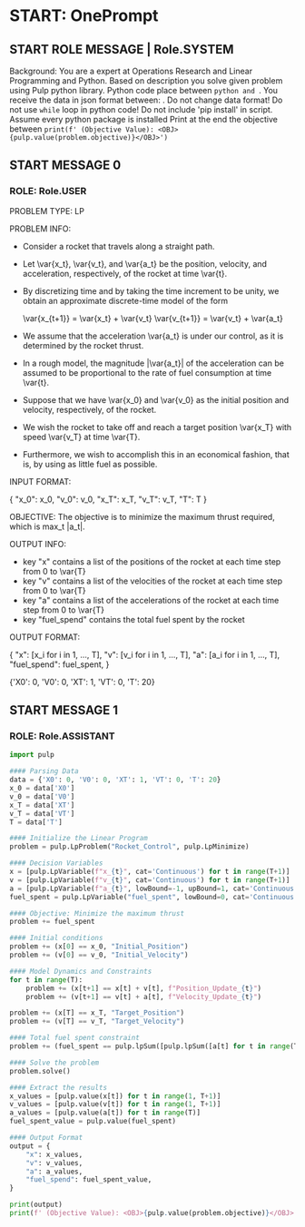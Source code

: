 # START: OnePrompt 
## START ROLE MESSAGE | Role.SYSTEM 
Background: You are a expert at Operations Research and Linear Programming and Python. Based on description you solve given problem using Pulp python library. Python code place between ```python and ```. You receive the data in json format between: <DATA></DATA>. Do not change data format! Do not use `while` loop in python code! Do not include 'pip install' in script. Assume every python package is installed Print at the end the objective between <OBJ></OBJ> `print(f' (Objective Value): <OBJ>{pulp.value(problem.objective)}</OBJ>')`  
## START MESSAGE 0 
### ROLE: Role.USER
<DESCRIPTION>
PROBLEM TYPE: LP

PROBLEM INFO: 

- Consider a rocket that travels along a straight path. 
- Let \var{x_t}, \var{v_t}, and \var{a_t} be the position, velocity, and acceleration, respectively, of the rocket at time \var{t}.
- By discretizing time and by taking the time increment to be unity, we obtain an approximate discrete-time model of the form 
    
    \var{x_{t+1}} = \var{x_t} + \var{v_t}
    \var{v_{t+1}} = \var{v_t} + \var{a_t}

- We assume that the acceleration \var{a_t} is under our control, as it is determined by the rocket thrust.
- In a rough model, the magnitude |\var{a_t}| of the accelera­tion can be assumed to be proportional to the rate of fuel consumption at time \var{t}.
- Suppose that we have \var{x_0} and \var{v_0} as the initial position and velocity, respectively, of the rocket.
- We wish the rocket to take off and reach a target position \var{x_T} with speed \var{v_T} at time \var{T}.
- Furthermore, we wish to accomplish this in an economical fashion, that is, by using as little fuel as possible.


INPUT FORMAT: 

{
    "x_0": x_0,
    "v_0": v_0,
    "x_T": x_T,
    "v_T": v_T,
    "T": T
}

OBJECTIVE: The objective is to minimize the maximum thrust required, which is max_t |a_t|. 

OUTPUT INFO:

- key "x" contains a list of the positions of the rocket at each time step from 0 to \var{T}
- key "v" contains a list of the velocities of the rocket at each time step from 0 to \var{T}
- key "a" contains a list of the accelerations of the rocket at each time step from 0 to \var{T}
- key "fuel_spend" contains the total fuel spent by the rocket

OUTPUT FORMAT:

{
    "x": [x_i for i in 1, ..., T],
    "v": [v_i for i in 1, ..., T],
    "a": [a_i for i in 1, ..., T],
    "fuel_spend": fuel_spent,
}


</DESCRIPTION>
<DATA>
{'X0': 0, 'V0': 0, 'XT': 1, 'VT': 0, 'T': 20}</DATA>


## START MESSAGE 1 
### ROLE: Role.ASSISTANT
```python
import pulp

#### Parsing Data
data = {'X0': 0, 'V0': 0, 'XT': 1, 'VT': 0, 'T': 20}
x_0 = data['X0']
v_0 = data['V0']
x_T = data['XT']
v_T = data['VT']
T = data['T']

#### Initialize the Linear Program
problem = pulp.LpProblem("Rocket_Control", pulp.LpMinimize)

#### Decision Variables
x = [pulp.LpVariable(f"x_{t}", cat='Continuous') for t in range(T+1)]
v = [pulp.LpVariable(f"v_{t}", cat='Continuous') for t in range(T+1)]
a = [pulp.LpVariable(f"a_{t}", lowBound=-1, upBound=1, cat='Continuous') for t in range(T)]
fuel_spent = pulp.LpVariable("fuel_spent", lowBound=0, cat='Continuous')

#### Objective: Minimize the maximum thrust
problem += fuel_spent

#### Initial conditions
problem += (x[0] == x_0, "Initial_Position")
problem += (v[0] == v_0, "Initial_Velocity")

#### Model Dynamics and Constraints
for t in range(T):
    problem += (x[t+1] == x[t] + v[t], f"Position_Update_{t}")
    problem += (v[t+1] == v[t] + a[t], f"Velocity_Update_{t}")

problem += (x[T] == x_T, "Target_Position")
problem += (v[T] == v_T, "Target_Velocity")

#### Total fuel spent constraint
problem += (fuel_spent == pulp.lpSum([pulp.lpSum([a[t] for t in range(T)])]), "Fuel_Cost")

#### Solve the problem
problem.solve()

#### Extract the results
x_values = [pulp.value(x[t]) for t in range(1, T+1)]
v_values = [pulp.value(v[t]) for t in range(1, T+1)]
a_values = [pulp.value(a[t]) for t in range(T)]
fuel_spent_value = pulp.value(fuel_spent)

#### Output Format
output = {
    "x": x_values,
    "v": v_values,
    "a": a_values,
    "fuel_spend": fuel_spent_value,
}

print(output)
print(f' (Objective Value): <OBJ>{pulp.value(problem.objective)}</OBJ>')
```

